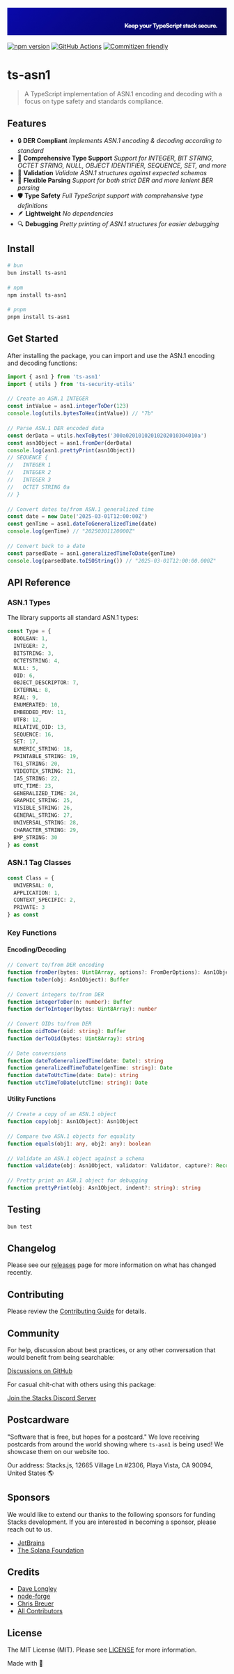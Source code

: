 <p align="center"><img src="../../.github/art/cover.jpg" alt="Social Card of this repo"></p>

[![npm version][npm-version-src]][npm-version-href]
[![GitHub Actions][github-actions-src]][github-actions-href]
[![Commitizen friendly](https://img.shields.io/badge/commitizen-friendly-brightgreen.svg)](http://commitizen.github.io/cz-cli/)
<!-- [![npm downloads][npm-downloads-src]][npm-downloads-href] -->
<!-- [![Codecov][codecov-src]][codecov-href] -->

# ts-asn1

> A TypeScript implementation of ASN.1 encoding and decoding with a focus on type safety and standards compliance.

## Features

- 🔒 **DER Compliant** _Implements ASN.1 encoding & decoding according to standard_
- 🔄 **Comprehensive Type Support** _Support for INTEGER, BIT STRING, OCTET STRING, NULL, OBJECT IDENTIFIER, SEQUENCE, SET, and more_
- 🧩 **Validation** _Validate ASN.1 structures against expected schemas_
- 🔧 **Flexible Parsing** _Support for both strict DER and more lenient BER parsing_
- 🛡️ **Type Safety** _Full TypeScript support with comprehensive type definitions_
- 🪶 **Lightweight** _No dependencies_
- 🔍 **Debugging** _Pretty printing of ASN.1 structures for easier debugging_

## Install

```bash
# bun
bun install ts-asn1

# npm
npm install ts-asn1

# pnpm
pnpm install ts-asn1
```

## Get Started

After installing the package, you can import and use the ASN.1 encoding and decoding functions:

```ts
import { asn1 } from 'ts-asn1'
import { utils } from 'ts-security-utils'

// Create an ASN.1 INTEGER
const intValue = asn1.integerToDer(123)
console.log(utils.bytesToHex(intValue)) // "7b"

// Parse ASN.1 DER encoded data
const derData = utils.hexToBytes('300a02010102010202010304010a')
const asn1Object = asn1.fromDer(derData)
console.log(asn1.prettyPrint(asn1Object))
// SEQUENCE {
//   INTEGER 1
//   INTEGER 2
//   INTEGER 3
//   OCTET STRING 0a
// }

// Convert dates to/from ASN.1 generalized time
const date = new Date('2025-03-01T12:00:00Z')
const genTime = asn1.dateToGeneralizedTime(date)
console.log(genTime) // "20250301120000Z"

// Convert back to a date
const parsedDate = asn1.generalizedTimeToDate(genTime)
console.log(parsedDate.toISOString()) // "2025-03-01T12:00:00.000Z"
```

## API Reference

### ASN.1 Types

The library supports all standard ASN.1 types:

```ts
const Type = {
  BOOLEAN: 1,
  INTEGER: 2,
  BITSTRING: 3,
  OCTETSTRING: 4,
  NULL: 5,
  OID: 6,
  OBJECT_DESCRIPTOR: 7,
  EXTERNAL: 8,
  REAL: 9,
  ENUMERATED: 10,
  EMBEDDED_PDV: 11,
  UTF8: 12,
  RELATIVE_OID: 13,
  SEQUENCE: 16,
  SET: 17,
  NUMERIC_STRING: 18,
  PRINTABLE_STRING: 19,
  T61_STRING: 20,
  VIDEOTEX_STRING: 21,
  IA5_STRING: 22,
  UTC_TIME: 23,
  GENERALIZED_TIME: 24,
  GRAPHIC_STRING: 25,
  VISIBLE_STRING: 26,
  GENERAL_STRING: 27,
  UNIVERSAL_STRING: 28,
  CHARACTER_STRING: 29,
  BMP_STRING: 30
} as const
```

### ASN.1 Tag Classes

```ts
const Class = {
  UNIVERSAL: 0,
  APPLICATION: 1,
  CONTEXT_SPECIFIC: 2,
  PRIVATE: 3
} as const
```

### Key Functions

#### Encoding/Decoding

```ts
// Convert to/from DER encoding
function fromDer(bytes: Uint8Array, options?: FromDerOptions): Asn1Object
function toDer(obj: Asn1Object): Buffer

// Convert integers to/from DER
function integerToDer(n: number): Buffer
function derToInteger(bytes: Uint8Array): number

// Convert OIDs to/from DER
function oidToDer(oid: string): Buffer
function derToOid(bytes: Uint8Array): string

// Date conversions
function dateToGeneralizedTime(date: Date): string
function generalizedTimeToDate(genTime: string): Date
function dateToUtcTime(date: Date): string
function utcTimeToDate(utcTime: string): Date
```

#### Utility Functions

```ts
// Create a copy of an ASN.1 object
function copy(obj: Asn1Object): Asn1Object

// Compare two ASN.1 objects for equality
function equals(obj1: any, obj2: any): boolean

// Validate an ASN.1 object against a schema
function validate(obj: Asn1Object, validator: Validator, capture?: Record<string, any>, errors?: string[]): boolean

// Pretty print an ASN.1 object for debugging
function prettyPrint(obj: Asn1Object, indent?: string): string
```

## Testing

```bash
bun test
```

## Changelog

Please see our [releases](https://github.com/stacksjs/ts-security/releases) page for more information on what has changed recently.

## Contributing

Please review the [Contributing Guide](https://github.com/stacksjs/contributing) for details.

## Community

For help, discussion about best practices, or any other conversation that would benefit from being searchable:

[Discussions on GitHub](https://github.com/stacksjs/stacks/discussions)

For casual chit-chat with others using this package:

[Join the Stacks Discord Server](https://discord.gg/stacksjs)

## Postcardware

"Software that is free, but hopes for a postcard." We love receiving postcards from around the world showing where `ts-asn1` is being used! We showcase them on our website too.

Our address: Stacks.js, 12665 Village Ln #2306, Playa Vista, CA 90094, United States 🌎

## Sponsors

We would like to extend our thanks to the following sponsors for funding Stacks development. If you are interested in becoming a sponsor, please reach out to us.

- [JetBrains](https://www.jetbrains.com/)
- [The Solana Foundation](https://solana.com/)

## Credits

- [Dave Longley](https://github.com/dlongley)
- [node-forge](https://github.com/digitalbazaar/forge)
- [Chris Breuer](https://github.com/chrisbbreuer)
- [All Contributors](../../contributors)

## License

The MIT License (MIT). Please see [LICENSE](https://github.com/stacksjs/stacks/tree/main/LICENSE.md) for more information.

Made with 💙

<!-- Badges -->
[npm-version-src]: https://img.shields.io/npm/v/@stacksjs/ts-asn1?style=flat-square
[npm-version-href]: https://npmjs.com/package/@stacksjs/ts-asn1
[github-actions-src]: https://img.shields.io/github/actions/workflow/status/stacksjs/ts-security/ci.yml?style=flat-square&branch=main
[github-actions-href]: https://github.com/stacksjs/ts-security/actions?query=workflow%3Aci

<!-- [codecov-src]: https://img.shields.io/codecov/c/gh/stacksjs/ts-asn1/main?style=flat-square
[codecov-href]: https://codecov.io/gh/stacksjs/ts-asn1 -->
